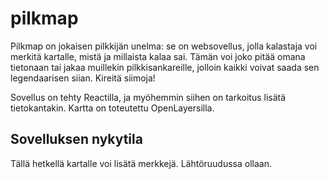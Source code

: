 # pilkmap

Pilkmap on jokaisen pilkkijän unelma: se on websovellus, jolla kalastaja voi merkitä kartalle, mistä ja millaista kalaa sai. Tämän voi joko pitää omana tietonaan tai jakaa muillekin pilkkisankareille, jolloin kaikki voivat saada sen legendaarisen siian. Kireitä siimoja!

Sovellus on tehty Reactilla, ja myöhemmin siihen on tarkoitus lisätä tietokantakin. Kartta on toteutettu OpenLayersilla.

## Sovelluksen nykytila

Tällä hetkellä kartalle voi lisätä merkkejä. Lähtöruudussa ollaan.